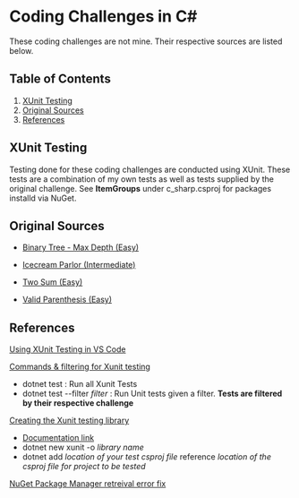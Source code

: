 # Coding Challenges in C#
These coding challenges are not mine.  Their respective sources are listed below. 

## Table of Contents
1. [XUnit Testing](#tests)
1. [Original Sources](#orig)
1. [References](#ref)

## <a name="tests"></a> XUnit Testing
Testing done for these coding challenges are conducted using XUnit.
These tests are a combination of my own tests as well as tests supplied by the original challenge.
See **ItemGroups** under c_sharp.csproj for packages installd via NuGet.

## <a name="orig"></a> Original Sources

- [Binary Tree - Max Depth (Easy)](https://leetcode.com/problems/maximum-depth-of-binary-tree/description/)

- [Icecream Parlor (Intermediate)](https://www.hackerrank.com/challenges/icecream-parlor/problem?isFullScreen=true)

- [Two Sum (Easy)](https://leetcode.com/problems/two-sum/) 

- [Valid Parenthesis (Easy)](https://leetcode.com/problems/valid-parentheses/description/)



## <a name="refs"></a> References 

[Using XUnit Testing in VS Code](https://www.youtube.com/watch?v=HQmbAdjuB88)

[Commands & filtering for Xunit testing](https://learn.microsoft.com/en-us/dotnet/core/testing/selective-unit-tests?pivots=xunit)
- dotnet test : Run all Xunit Tests
- dotnet test --filter _filter_ : Run Unit tests given a filter. **Tests are filtered by their respective challenge**

[Creating the Xunit testing library](https://www.youtube.com/watch?v=04nzwCE_nw0)
- [Documentation link](https://code.visualstudio.com/docs/csharp/testing)
- dotnet new xunit -o _library name_
- dotnet add _location of your test csproj file_ reference _location of the csproj file for project to be tested_

[NuGet Package Manager retreival error fix](https://stackoverflow.com/questions/58108809/versioning-information-could-not-be-retrieved-from-the-nuget-package-repository)


